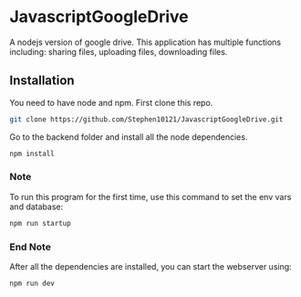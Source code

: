 # JavascriptGoogleDrive

A nodejs version of google drive. This application has multiple functions including: sharing files, uploading files, downloading files.

## Installation

You need to have node and npm.
First clone this repo.

```bash
git clone https://github.com/Stephen10121/JavascriptGoogleDrive.git
```

Go to the backend folder and install all the node dependencies.

```bash
npm install
```

### Note

To run this program for the first time, use this command to set the env vars and database:

```bash
npm run startup
```

### End Note

After all the dependencies are installed, you can start the webserver using:

```bash
npm run dev
```
